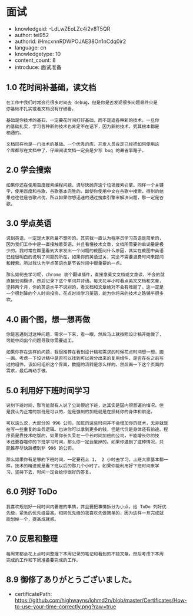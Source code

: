 面试
===
* knowledgeid: -LdLwZEoLZc4i2v8T5QR
* author: tei952
* authorid: iHmcxnnRDWPOJAE38On1nCdq0ir2
* language: cn
* knowledgetype: 10
* content_count: 8
* introduce: 面试准备

## 1.0 花时间补基础，读文档
```
在工作中我们时常会花很多时间去 debug，但是你是否发现很多问题最终只是
你基础不扎实或者文档没有仔细看。

基础是你技术的基石，一定要花时间打好基础，而不是追各种新的技术。一旦你
的基础扎实，学习各种新的技术也肯定不在话下，因为新的技术，究其根本都是
相通的。

文档同样也是一门技术的基础。一个优秀的库，开发人员肯定已经把如何使用这
个库都写在文档中了，仔细阅读文档一定会是少写 bug 的最省事路子。
```
## 2.0 学会搜索
```
如果你还在使用百度搜索编程问题，请尽快抛弃这个垃圾搜索引擎。同样一个关键
字，使用百度和谷歌，谷歌基本完胜的。即使你使用中文在谷歌中搜索，得到的结
果也往往是谷歌占优，所以如果你想迅速的通过搜索引擎来解决问题，那一定是谷
歌。
```
## 3.0 学点英语
```
说到英语，一定是大家所最不想听的。其实我一直认为程序员学习英语是简单的，
因为我们工作中是一直接触着英语，并且看懂技术文章，文档所需要的单词量是极
少的。我时常在群里看到大家发出一个问题的截图问什么原因，其实在截图中英语
已经很明白的说明了问题的所在，如果你的英语过关，完全不需要浪费时间来提问
和搜索。所以我认为学点英语也是节省时间中很重要的一点。

那么如何去学习呢，chrome 装个翻译插件，直接拿英文文档或文章读，不会的就
直接划词翻译，然后记录下这个单词并背诵。每天花半小时看点英文文档和文章，
坚持两个月，你的英语水平不说别的，看文档和文章绝对不会有难题了。这一定是
一个很划算的个人时间投资，花点时间学习英语，能为你将来的技术之路铺平很多
坎。
```
## 4.0 画个图，想一想再做
```
你是否遇到过这种问题，需求一下来，看一眼，然后马上就按照设计稿开始做了，
可能中间出个问题导致你需要返工。

如果你存在这样的问题，我很推荐在看到设计稿和需求的时候花点时间想一想，画
一画。考虑一下设计稿中是否可以找到可以拆分出来的复用组件，是否存在之前写
过的组件。该如何组织这个界面，数据的流转是怎么样的。然后画一下这个页面的
需求，最后再动手做。
```
## 5.0 利用好下班时间学习
```
说到下班时间，那可能就有人说了公司很迟下班，这其实是国内很普遍的情况。但
是我认为正常的加班是可以的，但是强制的加班就是在损耗你的身体和前途。

可以这么说，大部分的 996 公司，加班的这些时间并不会增加你的技术，无非就是
在写一些重复的业务逻辑。也许你可以拿到更多的钱，但是代价是身体还有前途。程
序员是靠技术吃饭的，如果你长久呆在一个长时间加班的公司，不能增长你的技
术还要吞噬你的下班学习时间，那么你一定会废掉的。如果你遇到了这种情况，只
能推荐尽快跳槽到非 996 的公司。

那么如果你有足够的下班时间，一定要花上 1， 2 小时去学习，上班大家基本都一
样，技术的精进就是看下班以后的那几个小时了。如果你能利用好下班时间来学
习，坚持下去，时间一定会给你很好的答复。
```
## 6.0 列好 ToDo
```
我喜欢规划好一段时间内要做的事情，并且要把事情拆分为小点。给 ToDo 列好优
先级，紧急的优先级最高。相同优先级的我喜欢先做简单的，因为这样一旦完成就
能划掉一个，提高成就感。
```
## 7.0 反思和整理
```
每周末都会花上点时间整理下本周记录的笔记和看到的不错文章。然后考虑下本周
完成的工作和下周准备要完成的工作。
```

## 8.9 御修了ありがとうございました。
* certificatePath: https://github.com/highwayns/lohmd2n/blob/master/Certificates/How-to-use-your-time-correctly.png?raw=true

